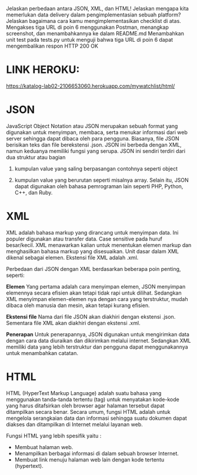 Jelaskan perbedaan antara JSON, XML, dan HTML!
Jelaskan mengapa kita memerlukan data delivery dalam pengimplementasian sebuah platform?
Jelaskan bagaimana cara kamu mengimplementasikan checklist di atas.
Mengakses tiga URL di poin 6 menggunakan Postman, menangkap screenshot, dan menambahkannya ke dalam README.md
Menambahkan unit test pada tests.py untuk menguji bahwa tiga URL di poin 6 dapat mengembalikan respon HTTP 200 OK

# LINK HEROKU:
https://katalog-lab02-2106653060.herokuapp.com/mywatchlist/html/ 


# JSON


JavaScript Object Notation atau JSON merupakan sebuah format yang digunakan untuk menyimpan, membaca, serta menukar informasi dari web server sehingga dapat dibaca oleh para pengguna. Biasanya, file JSON berisikan teks dan file berekstensi .json. JSON ini berbeda dengan XML, namun keduanya memiliki fungsi yang serupa. JSON ini sendiri terdiri dari dua struktur atau bagian


1. kumpulan value yang saling berpasangan contohnya seperti object


2. kumpulan value yang berurutan seperti misalnya array. Selain itu, JSON dapat digunakan oleh bahasa pemrograman lain seperti PHP, Python, C++, dan Ruby.


# XML
XML adalah bahasa markup yang dirancang untuk menyimpan data. Ini populer digunakan atau transfer data. Case sensitive pada huruf besar/kecil. XML menawarkan kalian untuk menentukan elemen markup dan menghasilkan bahasa markup yang disesuaikan. Unit dasar dalam XML dikenal sebagai elemen. Ekstensi file XML adalah .xml.


Perbedaan dari JSON dengan XML berdasarkan beberapa poin penting, seperti:


**Elemen**
Yang pertama adalah cara menyimpan elemen,  JSON menyimpan elemennya secara efisien akan tetapi tidak rapi untuk dilihat. Sedangkan XML menyimpan elemen-elemen nya dengan cara yang terstruktur, mudah dibaca oleh manusia dan mesin, akan tetapi kurang efisien.


**Ekstensi file**
Nama dari file JSON akan diakhiri dengan ekstensi .json. Sementara file XML akan diakhiri dengan ekstensi .xml.


**Penerapan**
Untuk penerapannya, JSON digunakan untuk mengirimkan data dengan cara data diuraikan dan dikirimkan melalui internet. Sedangkan XML memiliki data yang lebih terstruktur dan pengguna dapat menggunakannya untuk menambahkan catatan.


# HTML
HTML (HyperText Markup Language) adalah suatu bahasa yang menggunakan tanda-tanda tertentu (tag) untuk menyatakan kode-kode yang harus ditafsirkan oleh browser agar halaman tersebut dapat ditampilkan secara benar. Secara umum, fungsi HTML adalah untuk mengelola serangkaian data dan informasi sehingga suatu dokumen dapat diakses dan ditampilkan di Internet melalui layanan web.


Fungsi HTML yang lebih spesifik yaitu :
- Membuat halaman web.
- Menampilkan berbagai informasi di dalam sebuah browser Internet.
- Membuat link menuju halaman web lain dengan kode tertentu (hypertext).
 
 
 
 
 
 
 
 
 



